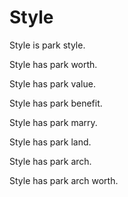 # Style

Style is park style.

Style has park worth.

Style has park value.

Style has park benefit.

Style has park marry.

Style has park land.

Style has park arch.

Style has park arch worth.
